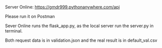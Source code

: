 Server Online:
https://gmdr999.pythonanywhere.com/api

Please run it on Postman

Sever Online runs the flask_app.py, as the local server run the server.py in terminal.

Both request data is in validation.json and the real result is in default_val.csv

